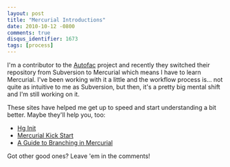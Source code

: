 ```yaml
---
layout: post
title: "Mercurial Introductions"
date: 2010-10-12 -0800
comments: true
disqus_identifier: 1673
tags: [process]
---
```

I'm a contributor to the [Autofac](http://autofac.googlecode.com)
project and recently they switched their repository from Subversion to
Mercurial which means I have to learn Mercurial. I've been working with
it a little and the workflow process is... not quite as intuitive to me
as Subversion, but then, it's a pretty big mental shift and I'm still
working on it.

These sites have helped me get up to speed and start understanding a bit
better. Maybe they'll help you, too:

- [Hg Init](http://hginit.com)
- [Mercurial Kick Start](http://mercurial.aragost.com/kick-start/)
- [A Guide to Branching in
    Mercurial](http://stevelosh.com/blog/2009/08/a-guide-to-branching-in-mercurial/)

Got other good ones? Leave 'em in the comments!
